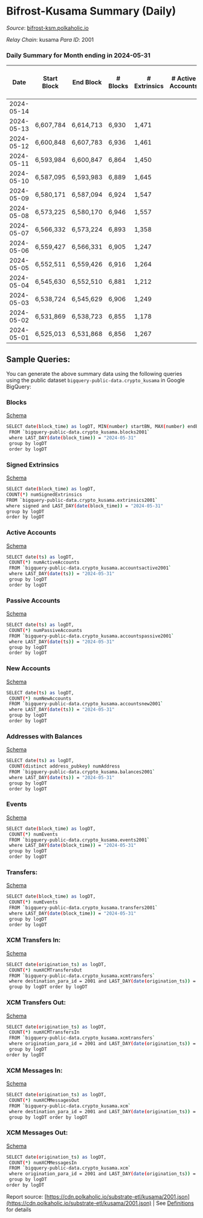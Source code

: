 # Bifrost-Kusama Summary (Daily)

_Source_: [bifrost-ksm.polkaholic.io](https://bifrost-ksm.polkaholic.io)

*Relay Chain*: kusama
*Para ID*: 2001



### Daily Summary for Month ending in 2024-05-31


| Date    | Start Block | End Block | # Blocks | # Extrinsics | # Active Accounts | # Passive Accounts | # New Accounts | # Addresses | # Events  | # Transfers ($USD) | # XCM Transfers In ($USD) | # XCM Transfers Out ($USD) | # XCM In | # XCM Out | Issues |
|---------|-------------|-----------|----------|--------------|-------------------|--------------------|----------------|-------------|-----------|--------------------|---------------------------|----------------------------|----------|-----------|--------|
| 2024-05-14 |  |  |  |  |  |  |  |  |  |   |   |   |  |  |  |
| 2024-05-13 | 6,607,784 | 6,614,713 | 6,930 | 1,471 |  |  |  | 105,549 | 49,422 | 11,521 ($54,920.51) |   |   |  |  |  |
| 2024-05-12 | 6,600,848 | 6,607,783 | 6,936 | 1,461 |  |  |  | 105,542 | 47,323 | 10,460 ($52,495.90) |   |   |  |  |  |
| 2024-05-11 | 6,593,984 | 6,600,847 | 6,864 | 1,450 |  |  |  | 105,541 | 49,230 | 11,530 ($100,477.63) |   |   |  |  |  |
| 2024-05-10 | 6,587,095 | 6,593,983 | 6,889 | 1,645 |  |  |  | 105,540 | 49,267 | 10,973 ($154,975.59) |   |   |  |  |  |
| 2024-05-09 | 6,580,171 | 6,587,094 | 6,924 | 1,547 |  |  |  | 105,535 | 50,430 | 11,650 ($119,192.13) |   |   |  |  |  |
| 2024-05-08 | 6,573,225 | 6,580,170 | 6,946 | 1,557 |  |  |  | 105,536 | 48,555 | 10,554 ($67,344.91) |   |   |  |  |  |
| 2024-05-07 | 6,566,332 | 6,573,224 | 6,893 | 1,358 |  |  |  | 105,529 | 48,878 | 11,469 ($59,685.29) |   |   |  |  |  |
| 2024-05-06 | 6,559,427 | 6,566,331 | 6,905 | 1,247 |  |  |  | 105,528 | 46,579 | 10,480 ($103,469.84) |   |   |  |  |  |
| 2024-05-05 | 6,552,511 | 6,559,426 | 6,916 | 1,264 |  |  |  | 105,524 | 48,661 | 11,448 ($48,067.75) |   |   |  |  |  |
| 2024-05-04 | 6,545,630 | 6,552,510 | 6,881 | 1,212 |  |  |  | 92,515 | 46,268 | 10,530 ($38,133.61) |   |   |  |  |  |
| 2024-05-03 | 6,538,724 | 6,545,629 | 6,906 | 1,249 |  |  |  | 63,522 | 48,613 | 11,644 ($133,529.76) |   |   |  |  |  |
| 2024-05-02 | 6,531,869 | 6,538,723 | 6,855 | 1,178 |  |  |  | 105,519 | 45,786 | 10,544 ($30,279.14) |   |   |  |  |  |
| 2024-05-01 | 6,525,013 | 6,531,868 | 6,856 | 1,267 |  |  |  | 105,517 | 48,686 | 11,651 ($71,876.38) |   |   |  |  |  |

## Sample Queries:
You can generate the above summary data using the following queries using the public dataset `bigquery-public-data.crypto_kusama` in Google BigQuery:


### Blocks 

[Schema](https://github.com/colorfulnotion/substrate-etl/blob/main/schema/blocks.json)

```bash
SELECT date(block_time) as logDT, MIN(number) startBN, MAX(number) endBN, COUNT(*) numBlocks 
 FROM `bigquery-public-data.crypto_kusama.blocks2001`  
 where LAST_DAY(date(block_time)) = "2024-05-31" 
 group by logDT 
 order by logDT
```

### Signed Extrinsics 

[Schema](https://github.com/colorfulnotion/substrate-etl/blob/main/schema/extrinsics.json)

```bash
SELECT date(block_time) as logDT, 
COUNT(*) numSignedExtrinsics 
FROM `bigquery-public-data.crypto_kusama.extrinsics2001`  
where signed and LAST_DAY(date(block_time)) = "2024-05-31" 
group by logDT 
order by logDT
```

### Active Accounts 

[Schema](https://github.com/colorfulnotion/substrate-etl/blob/main/schema/accountsactive.json)

```bash
SELECT date(ts) as logDT, 
 COUNT(*) numActiveAccounts 
 FROM `bigquery-public-data.crypto_kusama.accountsactive2001` 
 where LAST_DAY(date(ts)) = "2024-05-31" 
 group by logDT 
 order by logDT
```

### Passive Accounts 

[Schema](https://github.com/colorfulnotion/substrate-etl/blob/main/schema/accountspassive.json)

```bash
SELECT date(ts) as logDT, 
 COUNT(*) numPassiveAccounts 
 FROM `bigquery-public-data.crypto_kusama.accountspassive2001` 
 where LAST_DAY(date(ts)) = "2024-05-31" 
 group by logDT 
 order by logDT
```

### New Accounts 

[Schema](https://github.com/colorfulnotion/substrate-etl/blob/main/schema/accountsnew.json)

```bash
SELECT date(ts) as logDT, 
 COUNT(*) numNewAccounts 
 FROM `bigquery-public-data.crypto_kusama.accountsnew2001` 
 where LAST_DAY(date(ts)) = "2024-05-31" 
 group by logDT
 order by logDT
```

### Addresses with Balances 

[Schema](https://github.com/colorfulnotion/substrate-etl/blob/main/schema/balances.json)

```bash
SELECT date(ts) as logDT,
 COUNT(distinct address_pubkey) numAddress 
 FROM `bigquery-public-data.crypto_kusama.balances2001` 
 where LAST_DAY(date(ts)) = "2024-05-31" 
 group by logDT 
 order by logDT
```

### Events 

[Schema](https://github.com/colorfulnotion/substrate-etl/blob/main/schema/events.json)

```bash
SELECT date(block_time) as logDT, 
 COUNT(*) numEvents 
 FROM `bigquery-public-data.crypto_kusama.events2001` 
 where LAST_DAY(date(block_time)) = "2024-05-31" 
 group by logDT 
 order by logDT
```

### Transfers:

[Schema](https://github.com/colorfulnotion/substrate-etl/blob/main/schema/transfers.json)

```bash
SELECT date(block_time) as logDT, 
 COUNT(*) numEvents 
 FROM `bigquery-public-data.crypto_kusama.transfers2001` 
 where LAST_DAY(date(block_time)) = "2024-05-31" 
 group by logDT 
 order by logDT
```

### XCM Transfers In: 

[Schema](https://github.com/colorfulnotion/substrate-etl/blob/main/schema/xcmtransfers.json)

```bash
SELECT date(origination_ts) as logDT, 
 COUNT(*) numXCMTransfersOut 
 FROM `bigquery-public-data.crypto_kusama.xcmtransfers` 
 where destination_para_id = 2001 and LAST_DAY(date(origination_ts)) = "2024-05-31" 
 group by logDT order by logDT
```

### XCM Transfers Out: 

[Schema](https://github.com/colorfulnotion/substrate-etl/blob/main/schema/xcmtransfers.json)

```bash
SELECT date(origination_ts) as logDT, 
 COUNT(*) numXCMTransfersIn 
 FROM `bigquery-public-data.crypto_kusama.xcmtransfers` 
 where origination_para_id = 2001 and LAST_DAY(date(origination_ts)) = "2024-05-31" 
 group by logDT 
order by logDT
```

### XCM Messages In: 

[Schema](https://github.com/colorfulnotion/substrate-etl/blob/main/schema/xcm.json)

```bash
SELECT date(origination_ts) as logDT, 
 COUNT(*) numXCMMessagesOut 
 FROM `bigquery-public-data.crypto_kusama.xcm` 
 where destination_para_id = 2001 and LAST_DAY(date(origination_ts)) = "2024-05-31" 
 group by logDT order by logDT
```

### XCM Messages Out: 

[Schema](https://github.com/colorfulnotion/substrate-etl/blob/main/schema/xcm.json)

```bash
SELECT date(origination_ts) as logDT, 
 COUNT(*) numXCMMessagesIn 
 FROM `bigquery-public-data.crypto_kusama.xcm` 
 where origination_para_id = 2001 and LAST_DAY(date(origination_ts)) = "2024-05-31" 
 group by logDT 
order by logDT
```


Report source: [https://cdn.polkaholic.io/substrate-etl/kusama/2001.json](https://cdn.polkaholic.io/substrate-etl/kusama/2001.json) | See [Definitions](/DEFINITIONS.md) for details
